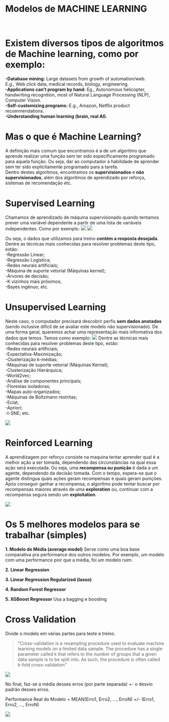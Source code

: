 # Modelos de MACHINE LEARNING

<br>

# Existem diversos tipos de algoritmos de Machine learning, como por exemplo:

__-Database mining:__
 Large datasets from growth of automation/web.<br>
 E.g., Web click data, medical records, biology, engineering.<br>
__-Applications can't program by hand:__
 Eg., Autonomous helicopter, handwriting recognition, most of Natural Language Processing (NLP), Computer Vision.<br>
__-Self-customizing programs:__
 E.g., Amazon, Netflix product recommendations.<br>
__-Understanding human learning (brain, real AI).__

# Mas o que é Machine Learning?

A definição mais comum que encontramos é a de um algoritmo que aprende realizar uma função sem ter sido especificamente programado para aquela função. Ou seja, dar ao computador a habilidade de aprender sem ter sido explicitamente programado para a tarefa.<br>
Dentro destes algoritmos, encontramos os __supervisionados__ e __não supervisionados__, além dos algoritmos de aprendizado por reforço, sistemas de recomendação etc.

# Supervised Learning

Chamamos de aprendizado de máquina supervisionado quando tentamos prever uma variável dependente a partir de uma lista de variáveis independentes. Como por exemplo:
![](https://i.imgur.com/cVcAXCL.png)
![](https://i.imgur.com/T1M951W.png)

Ou seja, o dados que utilizamos para treino __contém a resposta desejada__.<br>
Dentre as técnicas mais conhecidas para resolver problemas deste tipo, estão:<br>
-Regressão Linear;<br>
-Regressão Logística;<br>
-Redes neurais artificiais;<br>
-Máquina de suporte vetorial (Máquinas kernel);<br>
-Árvores de decisão;<br>
-K vizinhos mais próximos;<br>
-Bayes ingênuo; etc.

# Unsupervised Learning

Neste caso, o computador precisará descobrir perfis __sem dados anotados__ (sendo inclusive difícil de se avaliar este modelo não supervisionado). De uma forma geral, queremos achar uma representação mais informativa dos dados que temos. Temos como exemplo:
![](https://i.imgur.com/GttlPcV.png)
Dentre as técnicas mais conhecidas para resolver problemas deste tipo, estão:<br>
-Redes neurais artificiais;<br>
-Expectativa-Maximização;<br>
-Clusterização k-médias;<br>
-Máquinas de suporte vetorial (Máquinas Kernel);<br>
-Clusterização Hierárquica;<br>
-World2vec;<br>
-Análise de componentes principais;<br>
-Florestas isoladoras;<br>
-Mapas auto-organizados;<br>
-Máquinas de Boltzmann restritas;<br>
-Eclat;<br>
-Apriori;<br>
-t-SNE; etc.

![](https://i.imgur.com/iMSkx7i.png)


# Reinforced Learning

A aprendizagem por reforço consiste na maquina tentar aprender qual é a melhor ação a ser tomada, dependendo das circunstâncias na qual essa ação será executada. Ou seja, uma __recompensa ou punição__ é dada a um agente, dependendo da decisão tomada. Com o tempo, espera-se que o agente distingua quais ações geram recompensas e quais geram punições. <br>
Após conseguir ganhar a recompensa, o algoritmo pode tentar buscar por recompensas maiores através de uma __exploration__ ou, continuar com a recompensa segura sendo um __exploitation__.

![](https://i.imgur.com/1B8p4hg.png)


# Os 5 melhores modelos para se trabalhar (simples)

**1. Modelo de Média (average model)**
Serve como uma boa base comparativa pra performance dos outros modelos.
Por exemplo, um modelo com uma performance pior que a média, foi um modelo ruim.

**2. Linear Regression**

**3. Linear Regression Regularized (lasso)**

**4. Random Forest Regressor**

**5. XGBoost Regressor**
Usa a bagging e boosting

# Cross Validation

Divide o modelo em várias partes para teste e treino.
> "Cross-validation is a resampling procedure used to evaluate machine learning models on a limited data sample. The procedure has a single parameter called k that refers to the number of groups that a given data sample is to be split into. As such, the procedure is often called k-fold cross-validation"

![](https://i.imgur.com/g95jI8E.png)

No final, faz-se a média desses erros (por parte separada) +- o desvio padrão desses erros.

Performance Real do Modelo = MEAN(Erro1, Erro2, ..., ErroN) +/- (Erro1, Erro2, ..., ErroN)

![](https://i.imgur.com/wGEtlvx.png)

